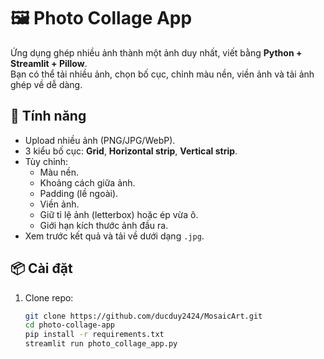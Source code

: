 # 🖼️ Photo Collage App

Ứng dụng ghép nhiều ảnh thành một ảnh duy nhất, viết bằng **Python + Streamlit + Pillow**.  
Bạn có thể tải nhiều ảnh, chọn bố cục, chỉnh màu nền, viền ảnh và tải ảnh ghép về dễ dàng.

## 🚀 Tính năng

- Upload nhiều ảnh (PNG/JPG/WebP).
- 3 kiểu bố cục: **Grid**, **Horizontal strip**, **Vertical strip**.
- Tùy chỉnh:
  - Màu nền.
  - Khoảng cách giữa ảnh.
  - Padding (lề ngoài).
  - Viền ảnh.
  - Giữ tỉ lệ ảnh (letterbox) hoặc ép vừa ô.
  - Giới hạn kích thước ảnh đầu ra.
- Xem trước kết quả và tải về dưới dạng `.jpg`.

## 📦 Cài đặt

1. Clone repo:

   ```bash
   git clone https://github.com/ducduy2424/MosaicArt.git
   cd photo-collage-app
   pip install -r requirements.txt
   streamlit run photo_collage_app.py

   ```
